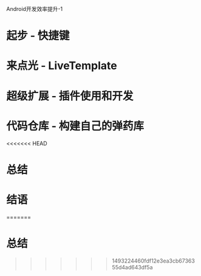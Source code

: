Android开发效率提升-1
# 起步 - 快捷键


# 来点光 - LiveTemplate


# 超级扩展 - 插件使用和开发


# 代码仓库 - 构建自己的弹药库

<<<<<<< HEAD

# 总结

# 结语
=======

# 总结
>>>>>>> 1493224460fdf12e3ea3cb6736355d4ad643df5a
